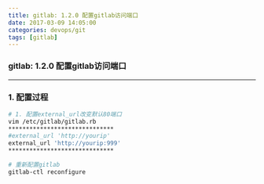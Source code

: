 ```yaml
---
title: gitlab: 1.2.0 配置gitlab访问端口
date: 2017-03-09 14:05:00
categories: devops/git
tags: [gitlab]
---
```

### gitlab: 1.2.0 配置gitlab访问端口

---

### 1. 配置过程
``` bash
# 1. 配置external_url改变默认80端口
vim /etc/gitlab/gitlab.rb
******************************
#external_url 'http://yourip'
external_url 'http://yourip:999'
******************************

# 重新配置gitlab
gitlab-ctl reconfigure
```

